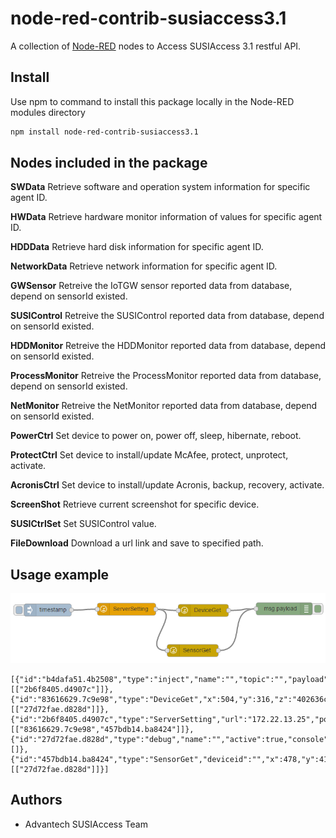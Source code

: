 # node-red-contrib-susiaccess3.1
A collection of [Node-RED](http://nodered.org) nodes to Access SUSIAccess 3.1 restful API.

## Install
Use npm to command to install this package locally in the Node-RED modules directory
```bash
npm install node-red-contrib-susiaccess3.1 
```

## Nodes included in the package
**SWData** Retrieve software and operation system information for specific agent ID.

**HWData** Retrieve hardware monitor information of values for specific agent ID.

**HDDData** Retrieve hard disk information for specific agent ID.

**NetworkData** Retrieve network information for specific agent ID.

**GWSensor** Retreive the IoTGW sensor reported data from database, depend on sensorId existed.

**SUSIControl** Retreive the SUSIControl reported data from database, depend on sensorId existed.

**HDDMonitor** Retreive the HDDMonitor reported data from database, depend on sensorId existed.

**ProcessMonitor** Retreive the ProcessMonitor reported data from database, depend on sensorId existed.

**NetMonitor** Retreive the NetMonitor reported data from database, depend on sensorId existed.

**PowerCtrl** Set device to power on, power off, sleep, hibernate, reboot.

**ProtectCtrl** Set device to install/update McAfee, protect, unprotect, activate.

**AcronisCtrl** Set device to install/update Acronis, backup, recovery, activate.

**ScreenShot** Retrieve current screenshot for specific device.

**SUSICtrlSet** Set SUSIControl value.

**FileDownload** Download a url link and save to specified path.

## Usage example
![Node RED Flow](./node_red_example.png)
```
[{"id":"b4dafa51.4b2508","type":"inject","name":"","topic":"","payload":"abc","payloadType":"date","repeat":"","crontab":"","once":false,"x":123,"y":315,"z":"402636cb.bfd9c8","wires":[["2b6f8405.d4907c"]]},{"id":"83616629.7c9e98","type":"DeviceGet","x":504,"y":316,"z":"402636cb.bfd9c8","wires":[["27d72fae.d828d"]]},{"id":"2b6f8405.d4907c","type":"ServerSetting","url":"172.22.13.25","port":"8080","encodestr":"YWRtaW4kYWRtaW4=","flag":"encode","x":316,"y":313,"z":"402636cb.bfd9c8","wires":[["83616629.7c9e98","457bdb14.ba8424"]]},{"id":"27d72fae.d828d","type":"debug","name":"","active":true,"console":"false","complete":"false","x":702,"y":312,"z":"402636cb.bfd9c8","wires":[]},{"id":"457bdb14.ba8424","type":"SensorGet","deviceid":"","x":478,"y":414,"z":"402636cb.bfd9c8","wires":[["27d72fae.d828d"]]}]
```
## Authors
* Advantech SUSIAccess Team